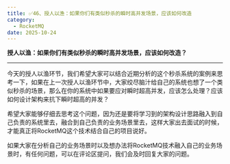 ```yaml
---
title: ✅46、授人以渔：如果你们有类似秒杀的瞬时高并发场景，应该如何改造
category:
  - RocketMQ
date: 2025-10-24
---
```



**授人以渔：如果你们有类似秒杀的瞬时高并发场景，应该如何改造？**

---

今天的授人以渔环节，我们希望大家可以结合近期分析的这个秒杀系统的案例来思考一下，如果在上一次授人以渔环节中，大家绞尽脑汁给自己的系统也想了一个类似秒杀的场景，那么在你的系统中如果要应对瞬时超高并发，应该怎么处理？应该如何设计架构来抗下瞬时超高的并发？

希望大家能够仔细去思考这个问题，因为还是要将学习到的架构设计思路融入到自己负责的系统里去，融合到自己负责的业务场景里去，这样大家出去面试的时候，才能真正将RocketMQ这个技术结合自己的项目说好。

如果大家在分析自己的业务场景时以及想办法将RocketMQ技术融入自己的业务场景时，有任何问题，可以在评论区提问，我们会及时回复大家的问题。
